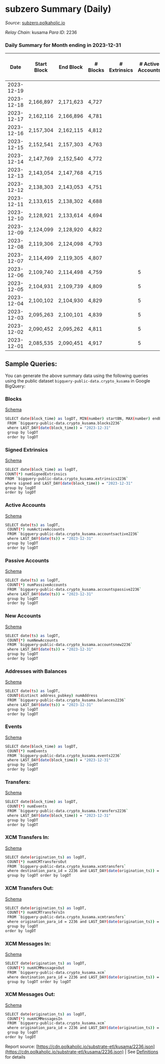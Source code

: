 # subzero Summary (Daily)

_Source_: [subzero.polkaholic.io](https://subzero.polkaholic.io)

*Relay Chain*: kusama
*Para ID*: 2236



### Daily Summary for Month ending in 2023-12-31


| Date    | Start Block | End Block | # Blocks | # Extrinsics | # Active Accounts | # Passive Accounts | # New Accounts | # Addresses | # Events  | # Transfers ($USD) | # XCM Transfers In ($USD) | # XCM Transfers Out ($USD) | # XCM In | # XCM Out | Issues |
|---------|-------------|-----------|----------|--------------|-------------------|--------------------|----------------|-------------|-----------|--------------------|---------------------------|----------------------------|----------|-----------|--------|
| 2023-12-19 |  |  |  |  |  |  |  |  |  |   |   |   |  |  |  |
| 2023-12-18 | 2,166,897 | 2,171,623 | 4,727 |  |  |  |  |  |  |   |   |   |  |  |  |
| 2023-12-17 | 2,162,116 | 2,166,896 | 4,781 |  |  |  |  |  |  |   |   |   |  |  |  |
| 2023-12-16 | 2,157,304 | 2,162,115 | 4,812 |  |  |  |  |  |  |   |   |   |  |  |  |
| 2023-12-15 | 2,152,541 | 2,157,303 | 4,763 |  |  |  |  |  |  |   |   |   |  |  |  |
| 2023-12-14 | 2,147,769 | 2,152,540 | 4,772 |  |  |  |  |  |  |   |   |   |  |  |  |
| 2023-12-13 | 2,143,054 | 2,147,768 | 4,715 |  |  |  |  |  |  |   |   |   |  |  |  |
| 2023-12-12 | 2,138,303 | 2,143,053 | 4,751 |  |  |  |  |  |  |   |   |   |  |  |  |
| 2023-12-11 | 2,133,615 | 2,138,302 | 4,688 |  |  |  |  |  |  |   |   |   |  |  |  |
| 2023-12-10 | 2,128,921 | 2,133,614 | 4,694 |  |  |  |  | 11 |  |   |   |   |  |  |  |
| 2023-12-09 | 2,124,099 | 2,128,920 | 4,822 |  |  |  |  | 11 |  |   |   |   |  |  |  |
| 2023-12-08 | 2,119,306 | 2,124,098 | 4,793 |  |  |  |  | 11 | 9,830 |   |   |   |  |  |  |
| 2023-12-07 | 2,114,499 | 2,119,305 | 4,807 |  |  |  |  |  | 9,763 |   |   |   |  |  |  |
| 2023-12-06 | 2,109,740 | 2,114,498 | 4,759 |  | 5 |  |  | 11 | 9,694 |   |   |   |  |  |  |
| 2023-12-05 | 2,104,931 | 2,109,739 | 4,809 |  | 5 |  |  | 11 | 9,770 |   |   |   |  |  |  |
| 2023-12-04 | 2,100,102 | 2,104,930 | 4,829 |  | 5 |  |  | 11 | 9,664 |   |   |   |  |  |  |
| 2023-12-03 | 2,095,263 | 2,100,101 | 4,839 |  | 5 |  |  | 11 | 9,824 |   |   |   |  |  |  |
| 2023-12-02 | 2,090,452 | 2,095,262 | 4,811 |  | 5 |  |  | 11 | 9,628 |   |   |   |  |  |  |
| 2023-12-01 | 2,085,535 | 2,090,451 | 4,917 |  | 5 |  |  | 11 | 9,840 |   |   |   |  |  |  |

## Sample Queries:
You can generate the above summary data using the following queries using the public dataset `bigquery-public-data.crypto_kusama` in Google BigQuery:


### Blocks 

[Schema](https://github.com/colorfulnotion/substrate-etl/blob/main/schema/blocks.json)

```bash
SELECT date(block_time) as logDT, MIN(number) startBN, MAX(number) endBN, COUNT(*) numBlocks 
 FROM `bigquery-public-data.crypto_kusama.blocks2236`  
 where LAST_DAY(date(block_time)) = "2023-12-31" 
 group by logDT 
 order by logDT
```

### Signed Extrinsics 

[Schema](https://github.com/colorfulnotion/substrate-etl/blob/main/schema/extrinsics.json)

```bash
SELECT date(block_time) as logDT, 
COUNT(*) numSignedExtrinsics 
FROM `bigquery-public-data.crypto_kusama.extrinsics2236`  
where signed and LAST_DAY(date(block_time)) = "2023-12-31" 
group by logDT 
order by logDT
```

### Active Accounts 

[Schema](https://github.com/colorfulnotion/substrate-etl/blob/main/schema/accountsactive.json)

```bash
SELECT date(ts) as logDT, 
 COUNT(*) numActiveAccounts 
 FROM `bigquery-public-data.crypto_kusama.accountsactive2236` 
 where LAST_DAY(date(ts)) = "2023-12-31" 
 group by logDT 
 order by logDT
```

### Passive Accounts 

[Schema](https://github.com/colorfulnotion/substrate-etl/blob/main/schema/accountspassive.json)

```bash
SELECT date(ts) as logDT, 
 COUNT(*) numPassiveAccounts 
 FROM `bigquery-public-data.crypto_kusama.accountspassive2236` 
 where LAST_DAY(date(ts)) = "2023-12-31" 
 group by logDT 
 order by logDT
```

### New Accounts 

[Schema](https://github.com/colorfulnotion/substrate-etl/blob/main/schema/accountsnew.json)

```bash
SELECT date(ts) as logDT, 
 COUNT(*) numNewAccounts 
 FROM `bigquery-public-data.crypto_kusama.accountsnew2236` 
 where LAST_DAY(date(ts)) = "2023-12-31" 
 group by logDT
 order by logDT
```

### Addresses with Balances 

[Schema](https://github.com/colorfulnotion/substrate-etl/blob/main/schema/balances.json)

```bash
SELECT date(ts) as logDT,
 COUNT(distinct address_pubkey) numAddress 
 FROM `bigquery-public-data.crypto_kusama.balances2236` 
 where LAST_DAY(date(ts)) = "2023-12-31" 
 group by logDT 
 order by logDT
```

### Events 

[Schema](https://github.com/colorfulnotion/substrate-etl/blob/main/schema/events.json)

```bash
SELECT date(block_time) as logDT, 
 COUNT(*) numEvents 
 FROM `bigquery-public-data.crypto_kusama.events2236` 
 where LAST_DAY(date(block_time)) = "2023-12-31" 
 group by logDT 
 order by logDT
```

### Transfers:

[Schema](https://github.com/colorfulnotion/substrate-etl/blob/main/schema/transfers.json)

```bash
SELECT date(block_time) as logDT, 
 COUNT(*) numEvents 
 FROM `bigquery-public-data.crypto_kusama.transfers2236` 
 where LAST_DAY(date(block_time)) = "2023-12-31" 
 group by logDT 
 order by logDT
```

### XCM Transfers In: 

[Schema](https://github.com/colorfulnotion/substrate-etl/blob/main/schema/xcmtransfers.json)

```bash
SELECT date(origination_ts) as logDT, 
 COUNT(*) numXCMTransfersOut 
 FROM `bigquery-public-data.crypto_kusama.xcmtransfers` 
 where destination_para_id = 2236 and LAST_DAY(date(origination_ts)) = "2023-12-31" 
 group by logDT order by logDT
```

### XCM Transfers Out: 

[Schema](https://github.com/colorfulnotion/substrate-etl/blob/main/schema/xcmtransfers.json)

```bash
SELECT date(origination_ts) as logDT, 
 COUNT(*) numXCMTransfersIn 
 FROM `bigquery-public-data.crypto_kusama.xcmtransfers` 
 where origination_para_id = 2236 and LAST_DAY(date(origination_ts)) = "2023-12-31" 
 group by logDT 
order by logDT
```

### XCM Messages In: 

[Schema](https://github.com/colorfulnotion/substrate-etl/blob/main/schema/xcm.json)

```bash
SELECT date(origination_ts) as logDT, 
 COUNT(*) numXCMMessagesOut 
 FROM `bigquery-public-data.crypto_kusama.xcm` 
 where destination_para_id = 2236 and LAST_DAY(date(origination_ts)) = "2023-12-31" 
 group by logDT order by logDT
```

### XCM Messages Out: 

[Schema](https://github.com/colorfulnotion/substrate-etl/blob/main/schema/xcm.json)

```bash
SELECT date(origination_ts) as logDT, 
 COUNT(*) numXCMMessagesIn 
 FROM `bigquery-public-data.crypto_kusama.xcm` 
 where origination_para_id = 2236 and LAST_DAY(date(origination_ts)) = "2023-12-31" 
 group by logDT 
order by logDT
```


Report source: [https://cdn.polkaholic.io/substrate-etl/kusama/2236.json](https://cdn.polkaholic.io/substrate-etl/kusama/2236.json) | See [Definitions](/DEFINITIONS.md) for details
